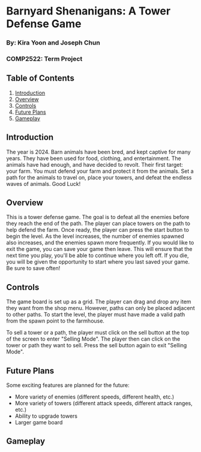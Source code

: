 # Barnyard Shenanigans: A Tower Defense Game
### By: Kira Yoon and Joseph Chun
### COMP2522: Term Project

## Table of Contents
1. [Introduction](#introduction)
2. [Overview](#overview)
3. [Controls](#controls)
4. [Future Plans](#future-plans)
5. [Gameplay](#gameplay)

## Introduction
The year is 2024. Barn animals have been bred, and kept captive for many years.
They have been used for food, clothing, and entertainment.
The animals have had enough, and have decided to revolt.
Their first target: your farm. You must defend your farm and protect it from the animals.
Set a path for the animals to travel on, place your towers, and defeat the endless waves of animals.
Good Luck!

## Overview
This is a tower defense game. The goal is to defeat all the enemies before they reach the end of the path. 
The player can place towers on the path to help defend the farm. Once ready, the player can press the start button to begin the level. 
As the level increases, the number of enemies spawned also increases, and the enemies spawn more frequently. 
If you would like to exit the game, you can save your game then leave. 
This will ensure that the next time you play, you'll be able to continue where you left off. 
If you die, you will be given the opportunity to start where you last saved your game. Be sure to save often!

## Controls
The game board is set up as a grid. The player can drag and drop any item they want from the shop menu. 
However, paths can only be placed adjacent to other paths. To start the level, the player must have made a valid path from the 
spawn point to the farmhouse.

To sell a tower or a path, the player must click on the sell button at the top of the screen to enter "Selling Mode". 
The player then can click on the tower or path they want to sell. Press the sell button again to exit "Selling Mode".

## Future Plans
Some exciting features are planned for the future:
- More variety of enemies (different speeds, different health, etc.)
- More variety of towers (different attack speeds, different attack ranges, etc.)
- Ability to upgrade towers
- Larger game board

## Gameplay